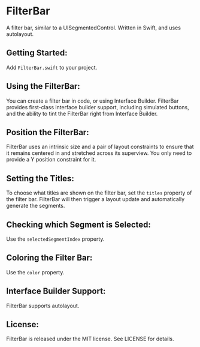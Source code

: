 # FilterBar
A filter bar, similar to a UISegmentedControl. Written in Swift, and uses autolayout.

Getting Started:
---
Add `FilterBar.swift` to your project.

Using the FilterBar:
---
You can create a filter bar in code, or using Interface Builder. FilterBar provides first-class interface builder support, including simulated buttons, and the ability to tint the FilterBar right from Interface Builder.

Position the FilterBar:
---
FilterBar uses an intrinsic size and a pair of layout constraints to ensure that it remains centered in and stretched across its superview. You only need to provide a Y position constraint for it.


Setting the Titles:
---
To choose what titles are shown on the filter bar, set the `titles` property of the filter bar. FilterBar will then trigger a layout update and automatically generate the segments.

Checking which Segment is Selected:
---
Use the `selectedSegmentIndex` property.

Coloring the Filter Bar:
--- 
Use the `color` property.

Interface Builder Support:
---
FilterBar supports autolayout.

License:
---
FilterBar is released under the MIT license. See LICENSE for details.
